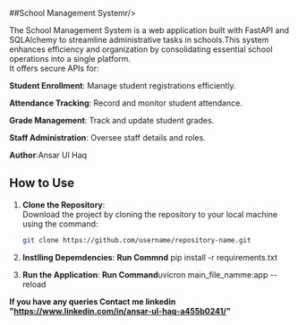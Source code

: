 ##School Management Systemr/>

The School Management System is a web application built with FastAPI and SQLAlchemy to streamline administrative tasks in schools.This system enhances efficiency and organization by consolidating essential school operations into a single platform.<br/>
 It offers secure APIs for:
 
**Student Enrollment**: Manage student registrations efficiently.<br>

**Attendance Tracking**: Record and monitor student attendance.<br>

**Grade Management**: Track and update student grades.<br>

**Staff Administration**: Oversee staff details and roles.<br>

**Author**:Ansar Ul Haq

## **How to Use**

1. **Clone the Repository**:  
   Download the project by cloning the repository to your local machine using the command:
   ```bash
   git clone https://github.com/username/repository-name.git

2. **Instlling Depemdencies**:
     **Run Commnd** pip install -r requirements.txt

3. **Run the Application**:
   **Run Command**uvicron main_file_namme:app --reload

**If you have any queries **Contact me** linkedin "https://www.linkedin.com/in/ansar-ul-haq-a455b0241/"**

